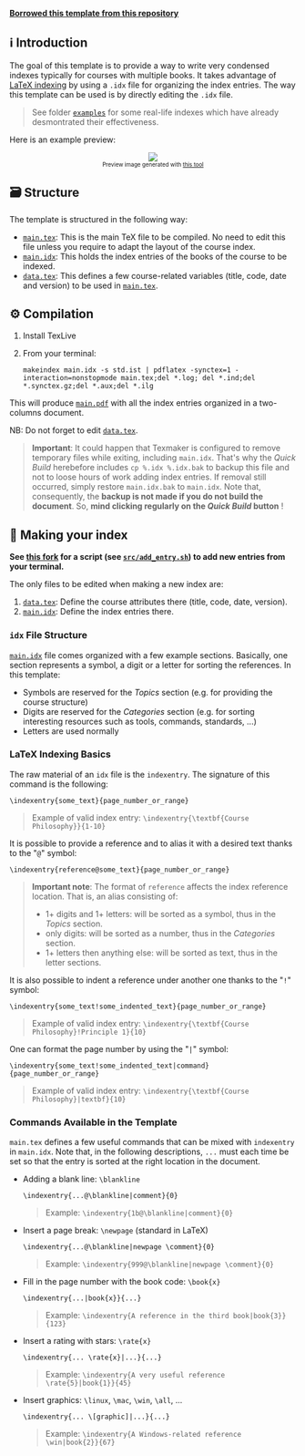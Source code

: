 [**Borrowed this template from this repository**](https://github.com/academic-templates/tex-course-index-template/tree/main/examples)

## :information_source: Introduction

The goal of this template is to provide a way to write very condensed indexes typically for courses with multiple books. It takes advantage of [LaTeX indexing](https://en.wikibooks.org/wiki/LaTeX/Indexing) by using a `.idx` file for organizing the index entries. The way this template can be used is by directly editing the `.idx` file.

> See folder [`examples`](examples/) for some real-life indexes which have already desmontrated their effectiveness.

Here is an example preview:

<p align="center"><img src="https://raw.githubusercontent.com/academic-templates/tex-course-index-template/main/doc/preview.png"><br>
<sub><sup>Preview image generated with <a href="https://gist.github.com/dhondta/f57dfde304905644ca5c43e48c249125">this tool</a></sup></sub></p>

## :card_file_box: Structure

The template is structured in the following way:

- [`main.tex`](https://github.com/academic-templates/tex-course-index-template/blob/main/src/main.tex): This is the main TeX file to be compiled. No need to edit this file unless you require to adapt the layout of the course index.
- [`main.idx`](https://github.com/academic-templates/tex-course-index-template/blob/main/src/main.idx): This holds the index entries of the books of the course to be indexed.
- [`data.tex`](https://github.com/academic-templates/tex-course-index-template/blob/main/src/data.tex): This defines a few course-related variables (title, code, date and version) to be used in [`main.tex`](https://github.com/academic-templates/tex-course-index-template/blob/main/src/main.tex).

## :gear: Compilation

1. Install TexLive
2. From your terminal:

       makeindex main.idx -s std.ist | pdflatex -synctex=1 -interaction=nonstopmode main.tex;del *.log; del *.ind;del *.synctex.gz;del *.aux;del *.ilg

This will produce [`main.pdf`](https://github.com/academic-templates/tex-course-index-template/blob/main/src/main.pdf) with all the index entries organized in a two-columns document.

NB: Do not forget to edit [`data.tex`](https://github.com/academic-templates/tex-course-index-template/blob/main/src/data.tex).

> **Important**: It could happen that Texmaker is configured to remove temporary files while exiting, including `main.idx`. That's why the *Quick Build* herebefore includes `cp %.idx %.idx.bak` to backup this file and not to loose hours of work adding index entries. If removal still occurred, simply restore `main.idx.bak` to `main.idx`. Note that, consequently, the **backup is not made if you do not build the document**. So, **mind clicking regularly on the *Quick Build* button** !

## :bookmark_tabs: Making your index

<b>See [this fork](https://github.com/colai2zo/tex-course-index-template) for a script (see [`src/add_entry.sh`](https://raw.githubusercontent.com/colai2zo/tex-course-index-template/main/src/add_entry.sh)) to add new entries from your terminal.</b>

The only files to be edited when making a new index are:

1. [`data.tex`](https://github.com/academic-templates/tex-course-index-template/blob/main/src/data.tex): Define the course attributes there (title, code, date, version).
2. [`main.idx`](https://github.com/academic-templates/tex-course-index-template/blob/main/src/main.idx): Define the index entries there.

### `idx` File Structure

[`main.idx`](https://github.com/academic-templates/tex-course-index-template/blob/main/src/main.idx) file comes organized with a few example sections. Basically, one section represents a symbol, a digit or a letter for sorting the references. In this template:
- Symbols are reserved for the *Topics* section (e.g. for providing the course structure)
- Digits are reserved for the *Categories* section (e.g. for sorting interesting resources such as tools, commands, standards, ...)
- Letters are used normally

### LaTeX Indexing Basics

The raw material of an `idx` file is the `indexentry`. The signature of this command is the following:

    \indexentry{some_text}{page_number_or_range}

> Example of valid index entry: `\indexentry{\textbf{Course Philosophy}}{1-10}`

It is possible to provide a reference and to alias it with a desired text thanks to the "`@`" symbol:

    \indexentry{reference@some_text}{page_number_or_range}

> **Important note**: The format of `reference` affects the index reference location. That is, an alias consisting of:
> 
> - 1+ digits and 1+ letters: will be sorted as a symbol, thus in the *Topics* section.
> - only digits: will be sorted as a number, thus in the *Categories* section.
> - 1+ letters then anything else: will be sorted as text, thus in the letter sections.

It is also possible to indent a reference under another one thanks to the "`!`" symbol:

    \indexentry{some_text!some_indented_text}{page_number_or_range}

> Example of valid index entry: `\indexentry{\textbf{Course Philosophy}!Principle 1}{10}`

One can format the page number by using the "`|`" symbol:

    \indexentry{some_text!some_indented_text|command}{page_number_or_range}

> Example of valid index entry: `\indexentry{\textbf{Course Philosophy}|textbf}{10}`


### Commands Available in the Template

`main.tex` defines a few useful commands that can be mixed with `indexentry` in `main.idx`. Note that, in the following descriptions, `...` must each time be set so that the entry is sorted at the right location in the document.

- Adding a blank line: `\blankline`

      \indexentry{...@\blankline|comment}{0}

  > Example: `\indexentry{1b@\blankline|comment}{0}`

- Insert a page break: `\newpage` (standard in LaTeX)

      \indexentry{...@\blankline|newpage \comment}{0}

  > Example: `\indexentry{999@\blankline|newpage \comment}{0}`

- Fill in the page number with the book code: `\book{x}`

      \indexentry{...|book{x}}{...}

  > Example: `\indexentry{A reference in the third book|book{3}}{123}`

- Insert a rating with stars: `\rate{x}`

      \indexentry{... \rate{x}|...}{...}

  > Example: `\indexentry{A very useful reference \rate{5}|book{1}}{45}`

- Insert graphics: `\linux`, `\mac`, `\win`, `\all`, ...

      \indexentry{... \[graphic]|...}{...}

  > Example: `\indexentry{A Windows-related reference \win|book{2}}{67}`